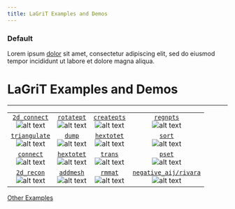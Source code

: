 ```yaml
---
title: LaGriT Examples and Demos
---
```


<link rel="stylesheet" href="css/uikit.min.css" />
<script src="js/uikit.min.js"></script>
<script src="js/uikit-icons.min.js"></script>

<div class="uk-card uk-card-default uk-card-body uk-width-1-2@m">
    <h3 class="uk-card-title">Default</h3>
    <p>Lorem ipsum <a href="#">dolor</a> sit amet, consectetur adipiscing elit, sed do eiusmod tempor incididunt ut labore et dolore magna aliqua.</p>
</div>


# LaGriT Examples and Demos
-----------------------------------------

|                                                     |                                                 |                                                   |                                                          |
|:---------------------------------------------------:|:-----------------------------------------------:|:-------------------------------------------------:|:--------------------------------------------------------:|
| [`2d_connect`](main_2d_connect.md)<br>![alt text][2d_connect] | [`rotatept`](main_rotatept.md)<br>![alt text][rotatept] | [`createpts`](main_createpts.md)<br>![alt text][createpts] | [`regnpts`](main_regnpts.md)<br>![alt text][regnpts]            |
| [`triangulate`](main_tri.md)<br>![alt text][triangulate]       | [`dump`](main_dump.md)<br>![alt text][dump]         | [`hextotet`](main_hextet.md)<br>![alt text][hextotet]     | [`sort`](main_sort.md)<br>![alt text][sort]                  |
| [`connect`](main_connect.md)<br>![alt text][connect]       | [`hextotet`](main_qual.md)<br>![alt text][hextoquad]     | [`trans`](main_trans.md)<br>![alt text][trans]         | [`pset`](main_pset.md)<br>![alt text][pset]                  |
| [`2d_recon`](main_2d_recon.md)<br>![alt text][recon2d]     | [`addmesh`](main_addmesh.md)<br>![alt text][addmesh]   | [`rmmat`](main_rmmat.md)<br>![alt text][rmmat]         | [`negative_aij/rivara`](main_rivara.md)<br>![alt text][rivara] |

[recon2d]: https://lagrit.lanl.gov/docs/demos/2d_recon/test/html/image/image1_tn.gif "2d_recon"
[triangulate]: https://lagrit.lanl.gov/docs/demos/triangulate/test/html/image/triang4_tn.gif "triangulate"
[connect]: https://lagrit.lanl.gov/docs/demos/connect/test/html/image/output_connect_tn.gif "connect"
[2d_connect]: https://lagrit.lanl.gov/docs/demos/2d_connect/test/html/image/2d_connect2_tn.gif "2d_connect"
[rotatept]: https://lagrit.lanl.gov/docs/demos/rotatept/test/html/image/rotatept2_tn.gif "rotatept"
[dump]: https://lagrit.lanl.gov/docs/demos/dump/test/html/image/output_tn.gif "dump"
[hextoquad]: https://lagrit.lanl.gov/docs/demos/2d_recon/test/html/image/image1_tn.gif "hextoquad"
[addmesh]: https://lagrit.lanl.gov/docs/demos/addmesh/test/html/image/addmesh_add/addmesh_out1_tn.gif "addmesh"
[createpts]: https://lagrit.lanl.gov/docs/demos/createpts/test/html/image/image6tn.gif "createpts"
[hextotet]: https://lagrit.lanl.gov/docs/demos/hextotet/test/html/image/output_tet_tn.gif "hextotet"
[trans]: https://lagrit.lanl.gov/docs/demos/trans/test/html/image/trans2_tn.gif "trans"
[rmmat]: https://lagrit.lanl.gov/docs/demos/rmmat/test/html/image/rmmat4_tn.gif "rmmat"
[regnpts]: https://lagrit.lanl.gov/docs/demos/regnpts/test/html/image/regnpts2_tn.gif "regenpts"
[sort]: https://lagrit.lanl.gov/docs/demos/sort/test/html/image/sort_tn.gif "sort"
[pset]: https://lagrit.lanl.gov/docs/demos/pset/test/html/image/pset2_tn.gif "pset"
[rivara]: https://lagrit.lanl.gov/docs/demos/refine_rivara/test/html/image/rivara2_tn.gif "rivara"

[Other Examples](http://meshing.lanl.gov/proj/#EXAMPLES_open)

